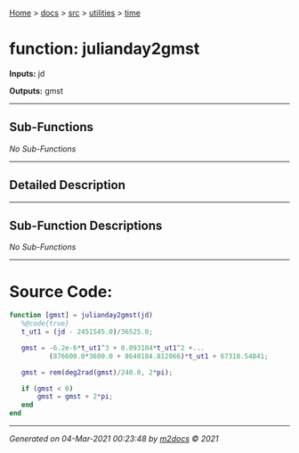 [Home](../../../index.md) > [docs](../../../docs_index.md) > [src](../../src_index.md) > [utilities](../utilities_index.md) > [time](time_index.md)  


# function: julianday2gmst



**Inputs:** jd

**Outputs:** gmst

 ***

## Sub-Functions

*No Sub-Functions*

 ***

## Detailed Description



 ***

## Sub-Function Descriptions

*No Sub-Functions*

 
 *** 

# Source Code:

 ```matlab 
 function [gmst] = julianday2gmst(jd)
    %@code{true}
    t_ut1 = (jd - 2451545.0)/36525.0;

    gmst = -6.2e-6*t_ut1^3 + 0.093104*t_ut1^2 +...
           (876600.0*3600.0 + 8640184.812866)*t_ut1 + 67310.54841;

    gmst = rem(deg2rad(gmst)/240.0, 2*pi);

    if (gmst < 0)
        gmst = gmst + 2*pi;
    end
end 
``` 
 
***

*Generated on 04-Mar-2021 00:23:48 by [m2docs](https://github.com/crgnam-research/m2docs) © 2021*
